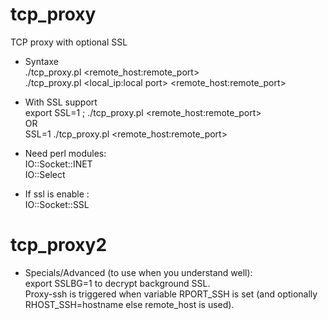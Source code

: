 # tcp_proxy
TCP proxy with optional SSL

* Syntaxe  
./tcp_proxy.pl <local port> <remote_host:remote_port>  
./tcp_proxy.pl <local_ip:local port> <remote_host:remote_port>  

* With SSL support  
export SSL=1 ; ./tcp_proxy.pl <local port> <remote_host:remote_port>  
OR  
SSL=1 ./tcp_proxy.pl <local port> <remote_host:remote_port>  

* Need perl modules:  
IO::Socket::INET  
IO::Select  
* If ssl is enable :  
IO::Socket::SSL  

# tcp_proxy2
* Specials/Advanced (to use when you understand well):  
export SSLBG=1 to decrypt background SSL.  
Proxy-ssh is triggered when variable RPORT_SSH is set (and optionally RHOST_SSH=hostname else remote_host is used).  


